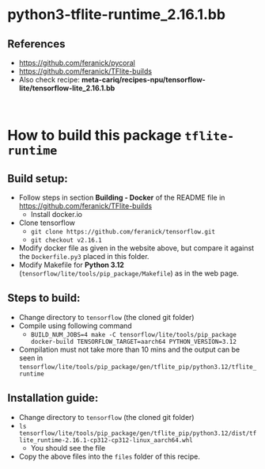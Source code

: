 # python3-tflite-runtime_2.16.1.bb
## References
 * https://github.com/feranick/pycoral
 * https://github.com/feranick/TFlite-builds
 * Also check recipe: **meta-cariq/recipes-npu/tensorflow-lite/tensorflow-lite_2.16.1.bb**

<br>

# How to build this package `tflite-runtime`
## Build setup:
 * Follow steps in section **Building - Docker** of the README file in https://github.com/feranick/TFlite-builds
   * Install docker.io
 * Clone tensorflow
   * `git clone https://github.com/feranick/tensorflow.git`
   * `git checkout v2.16.1`
 * Modify docker file as given in the website above, but compare it against the `Dockerfile.py3` placed in this folder.
 * Modify Makefile for **Python 3.12** (`tensorflow/lite/tools/pip_package/Makefile`) as in the web page.

## Steps to build:
 * Change directory to `tensorflow` (the cloned git folder)
 * Compile using following command
   * `BUILD_NUM_JOBS=4 make -C tensorflow/lite/tools/pip_package docker-build TENSORFLOW_TARGET=aarch64 PYTHON_VERSION=3.12`
 * Compilation must not take more than 10 mins and the output can be seen in `tensorflow/lite/tools/pip_package/gen/tflite_pip/python3.12/tflite_runtime`

## Installation guide:
 * Change directory to `tensorflow` (the cloned git folder)
 * `ls tensorflow/lite/tools/pip_package/gen/tflite_pip/python3.12/dist/tflite_runtime-2.16.1-cp312-cp312-linux_aarch64.whl`
   * You should see the file
 * Copy the above files into the `files` folder of this recipe.
